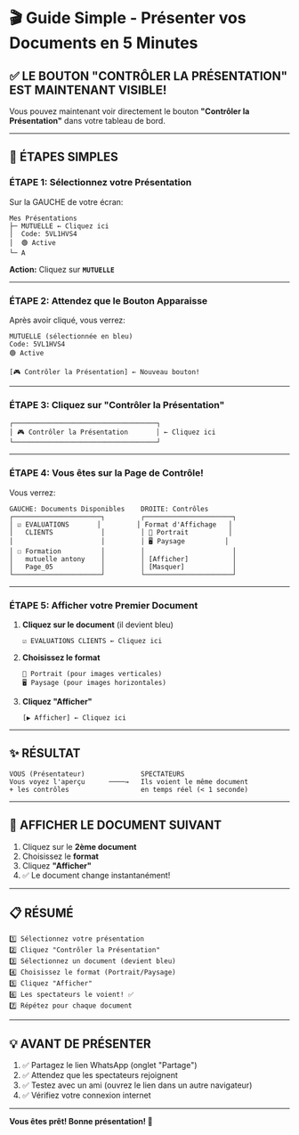 # 🎬 Guide Simple - Présenter vos Documents en 5 Minutes

## ✅ LE BOUTON "CONTRÔLER LA PRÉSENTATION" EST MAINTENANT VISIBLE!

Vous pouvez maintenant voir directement le bouton **"Contrôler la Présentation"** dans votre tableau de bord.

---

## 🚀 ÉTAPES SIMPLES

### **ÉTAPE 1: Sélectionnez votre Présentation**

Sur la GAUCHE de votre écran:
```
Mes Présentations
├─ MUTUELLE ← Cliquez ici
│  Code: 5VL1HVS4
│  🟢 Active
└─ A
```

**Action:** Cliquez sur **`MUTUELLE`**

---

### **ÉTAPE 2: Attendez que le Bouton Apparaisse**

Après avoir cliqué, vous verrez:
```
MUTUELLE (sélectionnée en bleu)
Code: 5VL1HVS4
🟢 Active

[🎮 Contrôler la Présentation] ← Nouveau bouton!
```

---

### **ÉTAPE 3: Cliquez sur "Contrôler la Présentation"**

```
┌────────────────────────────────────┐
│ 🎮 Contrôler la Présentation       │ ← Cliquez ici
└────────────────────────────────────┘
```

---

### **ÉTAPE 4: Vous êtes sur la Page de Contrôle!**

Vous verrez:
```
GAUCHE: Documents Disponibles    DROITE: Contrôles
┌──────────────────────┐         ┌──────────────────────┐
│ ☑ EVALUATIONS       │         │ Format d'Affichage   │
│   CLIENTS            │         │ 📱 Portrait          │
│                      │         │ 🖥️ Paysage          │
│ ☐ Formation          │         │                      │
│   mutuelle antony    │         │ [Afficher]           │
│   Page_05            │         │ [Masquer]            │
└──────────────────────┘         └──────────────────────┘
```

---

### **ÉTAPE 5: Afficher votre Premier Document**

1. **Cliquez sur le document** (il devient bleu)
   ```
   ☑ EVALUATIONS CLIENTS ← Cliquez ici
   ```

2. **Choisissez le format**
   ```
   📱 Portrait (pour images verticales)
   🖥️ Paysage (pour images horizontales)
   ```

3. **Cliquez "Afficher"**
   ```
   [▶ Afficher] ← Cliquez ici
   ```

---

## ✨ RÉSULTAT

```
VOUS (Présentateur)              SPECTATEURS
Vous voyez l'aperçu      ────→   Ils voient le même document
+ les contrôles                  en temps réel (< 1 seconde)
```

---

## 🔄 AFFICHER LE DOCUMENT SUIVANT

1. Cliquez sur le **2ème document**
2. Choisissez le **format**
3. Cliquez **"Afficher"**
4. ✅ Le document change instantanément!

---

## 📋 RÉSUMÉ

```
1️⃣ Sélectionnez votre présentation
2️⃣ Cliquez "Contrôler la Présentation"
3️⃣ Sélectionnez un document (devient bleu)
4️⃣ Choisissez le format (Portrait/Paysage)
5️⃣ Cliquez "Afficher"
6️⃣ Les spectateurs le voient! ✅
7️⃣ Répétez pour chaque document
```

---

## 💡 AVANT DE PRÉSENTER

1. ✅ Partagez le lien WhatsApp (onglet "Partage")
2. ✅ Attendez que les spectateurs rejoignent
3. ✅ Testez avec un ami (ouvrez le lien dans un autre navigateur)
4. ✅ Vérifiez votre connexion internet

---

**Vous êtes prêt! Bonne présentation! 🎉**

